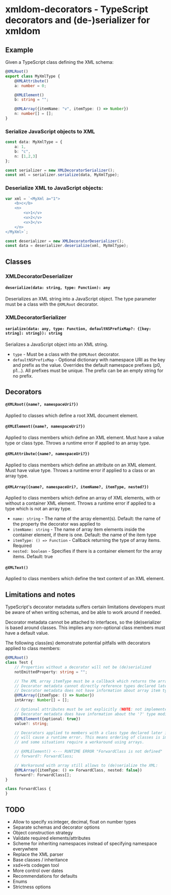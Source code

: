 # xmldom-decorators - TypeScript decorators and (de-)serializer for xmldom

## Example

Given a TypeScript class defining the XML schema:

```typescript
@XMLRoot()
export class MyXmlType {
	@XMLAttribute()
	a: number = 0;

	@XMLElement()
	b: string = "";

	@XMLArray({itemName: "v", itemType: () => Number})
	n: number[] = [];
}
```

### Serialize JavaScript objects to XML

```typescript
const data: MyXmlType = {
	a: 1,
	b: "c",
	n: [1,2,3]
};

const serializer = new XMLDecoratorSerializer();
const xml = serializer.serialize(data, MyXmlType);
```

### Deserialize XML to JavaScript objects:

```typescript
var xml = `<MyXml a="1">
	<b>c</b>
	<n>
		<v>1</v>
		<v>2</v>
		<v>3</v>
	</n>
</MyXml>`;

const deserializer = new XMLDecoratorDeserializer();
const data = deserializer.deserialize(xml, MyXmlType);
```


## Classes

### XMLDecoratorDeserializer

#### `deserialize(data: string, type: Function): any`

Deserializes an XML string into a JavaScript object. The type parameter must be a class with the `@XMLRoot` decorator.

### XMLDecoratorSerializer

#### `serialize(data: any, type: Function, defaultNSPrefixMap?: {[key: string]: string}): string`

Serializes a JavaScript object into an XML string.

- `type` - Must be a class with the `@XMLRoot` decorator.
- `defaultNSPrefixMap` - Optional dictionary with namespace URI as the key and prefix as the value. Overrides the default namespace prefixes (p0, p1...). All prefixes must be unique. The prefix can be an empty string for no prefix.

## Decorators

#### `@XMLRoot({name?, namespaceUri?})`

Applied to classes which define a root XML document element.

#### `@XMLElement({name?, namespaceUri?})`

Applied to class members which define an XML element. Must have a value type or class type. Throws a runtime error if applied to an array type.

#### `@XMLAttribute({name?, namespaceUri?})`

Applied to class members which define an attribute on an XML element. Must have value type. Throws a runtime error if applied to a class or an array type.

#### `@XMLArray({name?, namespaceUri?, itemName?, itemType, nested?})`

Applied to class members which define an array of XML elements, with or without a container XML element. Throws a runtime error if applied to a type which is not an array type.

- `name: string` - The name of the array element(s). Default: the name of the property the decorator was applied to
- `itemName: string` - The name of array item elements inside the container element, if there is one. Default: the name of the item type
- `itemType: () => Function` - Callback returning the type of array items. Required
- `nested: boolean` - Specifies if there is a container element for the array items. Default: true
	
#### `@XMLText()`

Applied to class members which define the text content of an XML element.

## Limitations and notes

TypeScript's decorator metadata suffers certain limitations developers must be aware of when writing schemas,
and be able to work around if needed.

Decorator metadata cannot be attached to interfaces, so the (de)serializer is based around classes. This implies any non-optional class members must have a default value.

The following class(es) demonstrate potential pitfalls with decorators applied to class members:

```typescript
@XMLRoot()
class Test {
	// Properties without a decorator will not be (de)serialized
	notEmittedProperty: string = "";

	// The XML array itemType must be a callback which returns the array item type
	// Decorator metadata cannot directly reference types declared later in the file.
	// Decorator metadata does not have information about array item types.
	@XMLArray({itemType: () => Number})
	intArray: Number[] = [];

	// Optional attributes must be set explicitly (NOTE: not implemented yet)
	// Decorator metadata does have information about the '?' type modifier.
	@XMLElement({optional: true})
	value?: string;

	// Decorators applied to members with a class type declared later in the file
	// will cause a runtime error. This means ordering of classes is important,
	// and some situations require a workaround using arrays.

	// @XMLElement() <--- RUNTIME ERROR "ForwardClass is not defined"
	// forward?: ForwardClass;

	// Workaround with array still allows to (de)serialize the XML:
	@XMLArray({itemType: () => ForwardClass, nested: false})
	forward?: ForwardClass[];
}

class ForwardClass {
}

```

## TODO

- Allow to specify xs:integer, decimal, float on number types
- Separate schemas and decorator options
- Object construction strategy
- Validate required elements/attributes
- Scheme for inheriting namespaces instead of specifying namespace everywhere
- Replace the XML parser
- Base classes / inheritance
- xsd<->ts codegen tool
- More control over dates
- Recommendations for defaults
- Enums
- Strictness options
